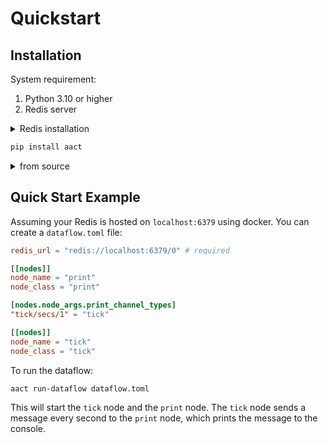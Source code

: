 # Quickstart

## Installation

System requirement:

1. Python 3.10 or higher
2. Redis server

<details>

<summary>Redis installation</summary>

The easiest way to install Redis is to use Docker:
```bash
docker run -d --name redis-stack -p 6379:6379 -p 8001:8001 redis/redis-stack:latest
```
According to your system, you can also install Redis from the official website: https://redis.io/download

Note: we will only require a standard Redis server (without RedisJSON / RedisSearch) in this library.

</details>

```bash
pip install aact
```

<details>
<summary> from source </summary>

```bash
git clone https://github.com/ProKil/aact.git
cd aact
pip install .
```

For power users, please use `uv` for package management.
</details>


## Quick Start Example

Assuming your Redis is hosted on `localhost:6379` using docker.
You can create a `dataflow.toml` file:

```toml
redis_url = "redis://localhost:6379/0" # required

[[nodes]]
node_name = "print"
node_class = "print"

[nodes.node_args.print_channel_types]
"tick/secs/1" = "tick"

[[nodes]]
node_name = "tick"
node_class = "tick"
```

To run the dataflow:
```bash
aact run-dataflow dataflow.toml
```

This will start the `tick` node and the `print` node. The `tick` node sends a message every second to the `print` node, which prints the message to the console.
